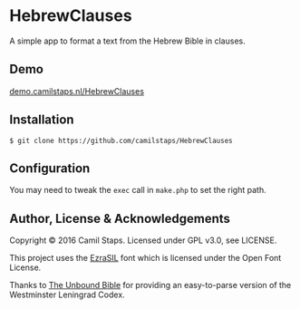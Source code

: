 # HebrewClauses
A simple app to format a text from the Hebrew Bible in clauses.

## Demo

[demo.camilstaps.nl/HebrewClauses][demo]

## Installation

    $ git clone https://github.com/camilstaps/HebrewClauses

## Configuration

You may need to tweak the `exec` call in `make.php` to set the right path.

## Author, License &amp; Acknowledgements

Copyright &copy; 2016 Camil Staps. Licensed under GPL v3.0, see LICENSE.

This project uses the [EzraSIL][ezrasil] font which is licensed under the Open
Font License.

Thanks to [The Unbound Bible][unboundbible] for providing an easy-to-parse
version of the Westminster Leningrad Codex.

[demo]: https://demo.camilstaps.nl/HebrewClauses
[ezrasil]: http://scripts.sil.org/cms/scripts/page.php?item_id=EzraSIL_Home
[unboundbible]: http://unboundbible.org/

